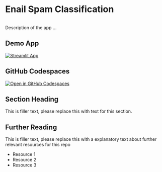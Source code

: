 # Enail Spam Classification
```
```

Description of the app ...

## Demo App

[![Streamlit App](https://static.streamlit.io/badges/streamlit_badge_black_white.svg)](https://spam_classification.streamlit.app/)

## GitHub Codespaces

[![Open in GitHub Codespaces](https://github.com/codespaces/badge.svg)](https://codespaces.new/streamlit/app-starter-kit?quickstart=1)

## Section Heading

This is filler text, please replace this with text for this section.

## Further Reading

This is filler text, please replace this with a explanatory text about further relevant resources for this repo
- Resource 1
- Resource 2
- Resource 3
